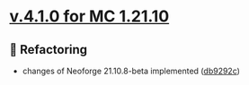 # [v.4.1.0 for MC 1.21.10](https://github.com/XxRexRaptorxX/Nexus/tree/v.4.1.0-dev1)

## 🔨 Refactoring

- changes of Neoforge 21.10.8-beta implemented ([db9292c](https://github.com/XxRexRaptorxX/Nexus/commit/db9292cb020c09dbf281e72cecac251f47a87d06))

